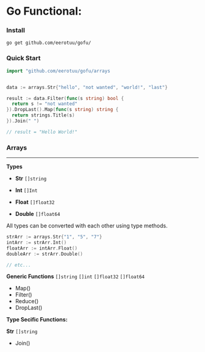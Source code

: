 # Go Functional:

### Install

```
go get github.com/eerotuu/gofu/
```

### Quick Start

```go
import "github.com/eerotuu/gofu/arrays


data := arrays.Str{"hello", "not wanted", "world!", "last"}

result := data.Filter(func(s string) bool {
  return s != "not wanted"
}).DropLast().Map(func(s string) string {
  return strings.Title(s)
}).Join(" ")

// result = "Hello World!"
```

### Arrays

---

**Types**

- **Str** `[]string`

- **Int** `[]Int`

- **Float** `[]float32`

- **Double** `[]float64`

All types can be converted with each other using type methods.

```go
strArr := arrays.Str{"1", "5", "7"}
intArr := strArr.Int()
floatArr := intArr.Float()
doubleArr := strArr.Double()

// etc...
```

**Generic Functions** `[]string` `[]int` `[]float32` `[]float64`

- Map()
- Filter()
- Reduce()
- DropLast()

**Type Secific Functions:**

**Str** `[]string`

- Join()
